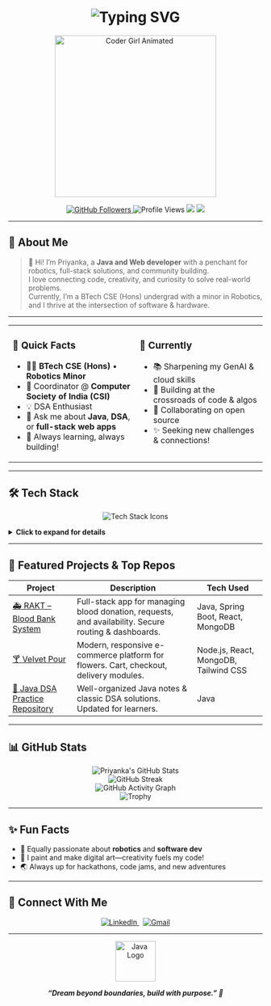  <!-- Profile README for Priyanka Asthana -->  
  
 <h1 align="center">
   <img src="https://readme-typing-svg.demolab.com?font=Fira+Code&duration=2300&pause=800&color=6C63FF&center=true&vCenter=true&width=500&lines=Hi%2C+I'm+Priyanka+Asthana!;DSA+%7C+Web+Dev+%7C+Robotics+Enthusiast;Building+%F0%9F%9A%80+with+Code+and+Heart" alt="Typing SVG"/>
 </h1>  
 
 <p align="center">
   <img src="https://media.giphy.com/media/qgQUggAC3Pfv687qPC/giphy.gif" width="320" alt="Coder Girl Animated"/>
 </p>
 
 <p align="center">
   <a href="https://github.com/PriyankaAsthana?tab=followers">
     <img src="https://img.shields.io/github/followers/PriyankaAsthana?label=Followers&style=social" alt="GitHub Followers"/>
   </a>
   <img src="https://komarev.com/ghpvc/?username=PriyankaAsthana&label=Profile+Views&color=6C63FF&style=flat" alt="Profile Views"/>
   <img src="https://img.shields.io/badge/Java-Backend-blueviolet?logo=java&logoColor=white&style=flat"/>
   <img src="https://img.shields.io/badge/Open%20Source-Passion-6C63FF?logo=github"/>
 </p>
 
 ---
 
 ## 🌟 About Me
 
 > 👋 Hi! I’m Priyanka, a **Java and Web developer** with a penchant for robotics, full-stack solutions, and community building.  
 > I love connecting code, creativity, and curiosity to solve real-world problems.  
 > Currently, I’m a BTech CSE (Hons) undergrad with a minor in Robotics,  
 > and I thrive at the intersection of software & hardware.
 
 ---
 
 <table>
 <tr>
 <td valign="top" width="50%">
 
 ### 🔑 Quick Facts
 
 - 🧑‍💻 <b>BTech CSE (Hons)</b> • <b>Robotics Minor</b>
 - 🏅 Coordinator @ <b>Computer Society of India (CSI)</b>
 - 💡 DSA Enthusiast
 - 💬 Ask me about <b>Java</b>, <b>DSA</b>, or <b>full-stack web apps</b>
 - 🌱 Always learning, always building!
 
 </td>
 <td valign="top">
 
 ### 🚀 Currently
 
 - 📚 Sharpening my GenAI & cloud skills
 - 🤖 Building at the crossroads of code & algos
 - 🤝 Collaborating on open source
 - ✨ Seeking new challenges & connections!
 
 </td>
 </tr>
 </table>
 
 ---
 
 ## 🛠️ Tech Stack
 
 <p align="center">
   <img src="https://skillicons.dev/icons?i=java,spring,react,tailwind,html,css,js,nodejs,express,mongodb,mysql,github,git,vscode,postman" alt="Tech Stack Icons"/>
 </p>
 
 <details>
 <summary><b>Click to expand for details</b></summary>
 
 | Language | Backend     | Frontend   | Database    | Tools        |
 |:---------|:------------|:-----------|:------------|:-------------|
 | ![Java](https://img.shields.io/badge/Java-ED8B00?style=flat-square&logo=java&logoColor=white) | ![Spring Boot](https://img.shields.io/badge/Spring_Boot-6DB33F?style=flat-square&logo=springboot&logoColor=white) | ![React](https://img.shields.io/badge/React-20232A?style=flat-square&logo=react&logoColor=61DAFB) | ![MongoDB](https://img.shields.io/badge/MongoDB-4EA94B?style=flat-square&logo=mongodb&logoColor=white) | ![VSCode](https://img.shields.io/badge/VS_Code-007ACC?style=flat-square&logo=visual-studio-code&logoColor=white) |
 | ![Node.js](https://img.shields.io/badge/Node.js-43853D?style=flat-square&logo=node-dot-js&logoColor=white) | ![Express](https://img.shields.io/badge/Express-404D59?style=flat-square&logo=express&logoColor=white) | ![Tailwind CSS](https://img.shields.io/badge/Tailwind_CSS-06B6D4?style=flat-square&logo=tailwind-css&logoColor=white) | ![MySQL](https://img.shields.io/badge/MySQL-4479A1?style=flat-square&logo=mysql&logoColor=white) | ![GitHub](https://img.shields.io/badge/GitHub-181717?style=flat-square&logo=github&logoColor=white) |
 | ![JavaScript](https://img.shields.io/badge/JavaScript-F7DF1E?style=flat-square&logo=javascript&logoColor=black) |  | ![HTML5](https://img.shields.io/badge/HTML5-E34F26?style=flat-square&logo=html5&logoColor=white) ![CSS3](https://img.shields.io/badge/CSS3-1572B6?style=flat-square&logo=css3&logoColor=white) | | ![Postman](https://img.shields.io/badge/Postman-FF6C37?style=flat-square&logo=postman&logoColor=white) |
 
 </details>
 
 ---
 
 ## 🎯 Featured Projects & Top Repos
 
 | Project | Description | Tech Used |
 |---------|-------------|-----------|
 | [🚑 RAKT – Blood Bank System](#) | Full-stack app for managing blood donation, requests, and availability. Secure routing & dashboards. | Java, Spring Boot, React, MongoDB |
 | [🍸 Velvet Pour](#) | Modern, responsive e-commerce platform for flowers. Cart, checkout, delivery modules. | Node.js, React, MongoDB, Tailwind CSS |
 | [📘 Java DSA Practice Repository](#) | Well-organized Java notes & classic DSA solutions. Updated for learners. | Java |
 
 ---
 
 ## 📊 GitHub Stats
 
 <p align="center">
   <img src="https://github-readme-stats.vercel.app/api?username=PriyankaAsthana&show_icons=true&theme=tokyonight&hide_title=true" alt="Priyanka's GitHub Stats" />
   <br>
   <img src="https://github-readme-streak-stats.herokuapp.com/?user=PriyankaAsthana&theme=tokyonight" alt="GitHub Streak" />
   <br>
   <img src="https://github-readme-activity-graph.vercel.app/graph?username=PriyankaAsthana&theme=tokyo-night&bg_color=282c34&hide_border=true" alt="GitHub Activity Graph" />
   <br>
   <img src="https://github-profile-trophy.vercel.app/?username=PriyankaAsthana&theme=dracula&row=1&column=7" alt="Trophy" />
 </p>
 
 ---
 
 ## ✨ Fun Facts
 
 - 🤖 Equally passionate about **robotics** and **software dev**
 - 🎨 I paint and make digital art—creativity fuels my code!
 - 🌏 Always up for hackathons, code jams, and new adventures
 
 ---
 
 ## 🤝 Connect With Me
 
 <p align="center">
   <a href="https://www.linkedin.com/in/priyanka-asthana-1b9a74250?utm_source=share&utm_campaign=share_via&utm_content=profile&utm_medium=android_app">
     <img src="https://img.shields.io/badge/LinkedIn-blue?logo=linkedin&logoColor=white" alt="LinkedIn" />
   </a>
   &nbsp;
   <a href="mailto:pri45712rir@gmail.com">
     <img src="https://img.shields.io/badge/Email-D14836?logo=gmail&logoColor=white" alt="Gmail" />
   </a>
 </p>
 
 ---
 
 <p align="center">
   <img src="https://cdn.jsdelivr.net/gh/devicons/devicon/icons/java/java-original-wordmark.svg" width="80" alt="Java Logo"/>
 </p>
 
 <p align="center">
   <b><i>“Dream beyond boundaries, build with purpose.” 🚀</i></b>
 </p>
